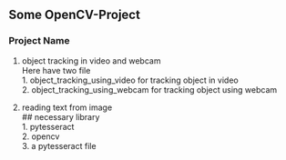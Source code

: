  ## Some OpenCV-Project
 
 
 ### Project Name
  1. object tracking in video and webcam                                                                                                                                 
       Here have two file                                                                                                                                                                          
            1. object_tracking_using_video for tracking object in video                                                                                                                                                       
            2. object_tracking_using_webcam for tracking object using webcam  
            
  2. reading text from image                                                                                                                                              
            ## necessary library                                                                                                                                 
                1. pytesseract                                                                                                                                                                       
                2. opencv                                                                                                                                                             
                3. a pytesseract file                                                                                                                                            

